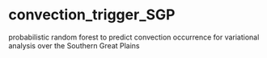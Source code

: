 # convection_trigger_SGP
probabilistic random forest to predict convection occurrence for variational analysis over the Southern Great Plains

